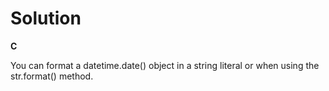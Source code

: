 # Solution

**C**

You can format a datetime.date() object in a string literal or when using the str.format() method.